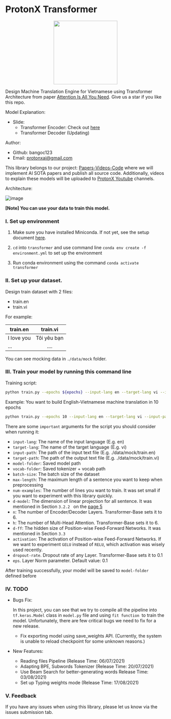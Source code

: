 # ProtonX Transformer


<p align="center">
    <img src='https://storage.googleapis.com/protonx-cloud-storage/transformer/protonx-transf.png' width=200 class="center">
</p>

Design Machine Translation Engine for Vietnamese using Transformer Architecture from paper [Attention Is All You Need](https://arxiv.org/pdf/1706.03762.pdf). Give us a star if you like this repo.

Model Explanation:
- Slide: 
    - Transformer Encoder: Check out [here](https://drive.google.com/file/d/182rTpgUdTjDgw4LrAM6ah2B_Iw_4rXQW/view?usp=sharing)
    - Transformer Decoder (Updating)

Author:
- Github: bangoc123
- Email: protonxai@gmail.com

This library belongs to our project: [Papers-Videos-Code](https://docs.google.com/document/d/1bjmwsYFafizRXlZyJFazd5Jcr3tqpWSiHLvfllWRQBc/edit?usp=sharing) where we will implement AI SOTA papers and publish all source code. Additionally, videos to explain these models will be uploaded to [ProtonX Youtube](https://www.youtube.com/c/ProtonX/videos) channels.


Architecture:

![image](https://storage.googleapis.com/protonx-cloud-storage/transformer/architecture.PNG)


**[Note] You can use your data to train this model.**

### I. Set up environment

1. Make sure you have installed Miniconda. If not yet, see the setup document [here](https://conda.io/en/latest/user-guide/install/index.html#regular-installation).

2. `cd` into `transformer` and use command line `conda env create -f environment.yml` to set up the environment

3. Run conda environment using the command `conda activate transformer`

### II. Set up your dataset.


Design train dataset with 2 files:
- train.en
- train.vi

For example: 

| train.en   |   train.vi      |
|----------|:-------------:|
| I love you       |  Tôi yêu bạn|
| ...              |    .... |

You can see mocking data in `./data/mock` folder.

### III. Train your model by running this command line

Training script:

```bash
python train.py --epochs ${epochs} --input-lang en --target-lang vi --input-path ${path_to_en_text_file} --target-path ${path_to_vi_text_file}
```

Example: You want to build English-Vietnamese machine translation in 10 epochs


```bash
python train.py --epochs 10 --input-lang en --target-lang vi --input-path ./data/mock/train.en --target-path ./data/mock/train.en
```

There are some `important` arguments for the script you should consider when running it:

- `input-lang`: The name of the input language (E.g. en)
- `target-lang`: The name of the target language (E.g. vi)
- `input-path`: The path of the input text file (E.g. ./data/mock/train.en)
- `target-path`: The path of the output text file (E.g. ./data/mock/train.vi)
- `model-folder`: Saved model path
- `vocab-folder`: Saved tokenizer + vocab path
- `batch-size`: The batch size of the dataset
- `max-length`: The maximum length of a sentence you want to keep when preprocessing
- `num-examples`: The number of lines you want to train. It was set small if you want to experiment with this library quickly.
- `d-model`: The dimension of linear projection for all sentence.  It was mentioned in Section `3.2.2 ` on the [page 5](https://arxiv.org/pdf/1706.03762.pdf)
- `n`: The number of Encoder/Decoder Layers. Transformer-Base sets it to 6.
- `h`: The number of Multi-Head Attention. Transformer-Base sets it to 6.
- `d-ff`: The hidden size of Position-wise Feed-Forward Networks.  It was mentioned in Section `3.3`
- `activation`: The activation of Position-wise Feed-Forward Networks. If we want to experiment `GELU` instead of `RELU`, which activation was wisely used recently.
- `dropout-rate`. Dropout rate of any Layer. Transformer-Base sets it to 0.1
- `eps`. Layer Norm parameter. Default value: 0.1

After training successfully, your model will be saved to `model-folder` defined before

### IV. TODO

- Bugs Fix:

    In this project, you can see that we try to compile all the pipeline into `tf.keras.Model` class in `model.py` file and using `fit function `to train the model. Unfortunately, there are few critical bugs we need to fix for a new release.

    - Fix exporting model using save_weights API. (Currently, the system is unable to reload checkpoint for some unknown reasons.) 

- New Features:

    - Reading files Pipeline (Release Time: 06/07/2021)
    - Adapting BPE, Subwords Tokenizer (Release Time: 20/07/2021)
    - Use Beam Search for better-generating words Release Time: 03/08/2021)
    - Set up Typing weights mode (Release Time: 17/08/2021)

### V. Feedback

If you have any issues when using this library, please let us know via the issues submission tab.